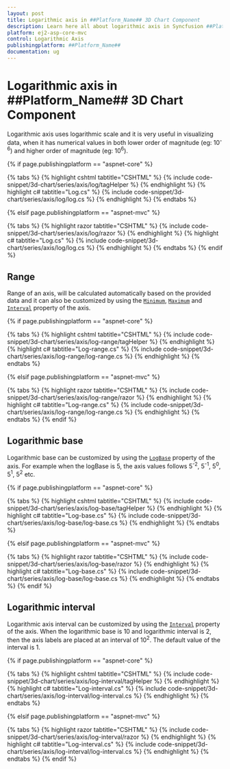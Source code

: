 ```yaml
---
layout: post
title: Logarithmic axis in ##Platform_Name## 3D Chart Component
description: Learn here all about logarithmic axis in Syncfusion ##Platform_Name## 3D Chart component of Syncfusion Essential JS 2 and more.
platform: ej2-asp-core-mvc
control: Logarithmic Axis
publishingplatform: ##Platform_Name##
documentation: ug
---
```



# Logarithmic axis in ##Platform_Name## 3D Chart Component

Logarithmic axis uses logarithmic scale and it is very useful in visualizing data, when it has numerical values in both lower order of magnitude (eg: 10<sup>-6</sup>) and higher order of magnitude (eg: 10<sup>6</sup>).

{% if page.publishingplatform == "aspnet-core" %}

{% tabs %}
{% highlight cshtml tabtitle="CSHTML" %}
{% include code-snippet/3d-chart/series/axis/log/tagHelper %}
{% endhighlight %}
{% highlight c# tabtitle="Log.cs" %}
{% include code-snippet/3d-chart/series/axis/log/log.cs %}
{% endhighlight %}
{% endtabs %}

{% elsif page.publishingplatform == "aspnet-mvc" %}

{% tabs %}
{% highlight razor tabtitle="CSHTML" %}
{% include code-snippet/3d-chart/series/axis/log/razor %}
{% endhighlight %}
{% highlight c# tabtitle="Log.cs" %}
{% include code-snippet/3d-chart/series/axis/log/log.cs %}
{% endhighlight %}
{% endtabs %}
{% endif %}



## Range

Range of an axis, will be calculated automatically based on the provided data and it can also be customized by using the [`Minimum`](https://help.syncfusion.com/cr/aspnetmvc-js2/Syncfusion.EJ2.Charts.Chart3DAxis.html#Syncfusion_EJ2_Charts_Chart3DAxis_Minimum), [`Maximum`](https://help.syncfusion.com/cr/aspnetmvc-js2/Syncfusion.EJ2.Charts.Chart3DAxis.html#Syncfusion_EJ2_Charts_Chart3DAxis_Maximum) and [`Interval`](https://help.syncfusion.com/cr/aspnetmvc-js2/Syncfusion.EJ2.Charts.Chart3DAxis.html#Syncfusion_EJ2_Charts_Chart3DAxis_Interval) property of the axis.

{% if page.publishingplatform == "aspnet-core" %}

{% tabs %}
{% highlight cshtml tabtitle="CSHTML" %}
{% include code-snippet/3d-chart/series/axis/log-range/tagHelper %}
{% endhighlight %}
{% highlight c# tabtitle="Log-range.cs" %}
{% include code-snippet/3d-chart/series/axis/log-range/log-range.cs %}
{% endhighlight %}
{% endtabs %}

{% elsif page.publishingplatform == "aspnet-mvc" %}

{% tabs %}
{% highlight razor tabtitle="CSHTML" %}
{% include code-snippet/3d-chart/series/axis/log-range/razor %}
{% endhighlight %}
{% highlight c# tabtitle="Log-range.cs" %}
{% include code-snippet/3d-chart/series/axis/log-range/log-range.cs %}
{% endhighlight %}
{% endtabs %}
{% endif %}



## Logarithmic base

Logarithmic base can be customized by using the [`LogBase`](https://help.syncfusion.com/cr/aspnetmvc-js2/Syncfusion.EJ2.Charts.Chart3DAxis.html#Syncfusion_EJ2_Charts_Chart3DAxis_LogBase) property of the axis. For example when the logBase is 5, the axis values follows 5<sup>-2</sup>, 5<sup>-1</sup>, 5<sup>0</sup>, 5<sup>1</sup>, 5<sup>2</sup> etc.

{% if page.publishingplatform == "aspnet-core" %}

{% tabs %}
{% highlight cshtml tabtitle="CSHTML" %}
{% include code-snippet/3d-chart/series/axis/log-base/tagHelper %}
{% endhighlight %}
{% highlight c# tabtitle="Log-base.cs" %}
{% include code-snippet/3d-chart/series/axis/log-base/log-base.cs %}
{% endhighlight %}
{% endtabs %}

{% elsif page.publishingplatform == "aspnet-mvc" %}

{% tabs %}
{% highlight razor tabtitle="CSHTML" %}
{% include code-snippet/3d-chart/series/axis/log-base/razor %}
{% endhighlight %}
{% highlight c# tabtitle="Log-base.cs" %}
{% include code-snippet/3d-chart/series/axis/log-base/log-base.cs %}
{% endhighlight %}
{% endtabs %}
{% endif %}



## Logarithmic interval

Logarithmic axis interval can be customized by using the [`Interval`](https://help.syncfusion.com/cr/aspnetmvc-js2/Syncfusion.EJ2.Charts.Chart3DAxis.html#Syncfusion_EJ2_Charts_Chart3DAxis_Interval) property of the axis. When the logarithmic base is 10 and logarithmic interval is 2, then the axis labels are placed at an interval of 10<sup>2</sup>. The default value of the interval is 1.

{% if page.publishingplatform == "aspnet-core" %}

{% tabs %}
{% highlight cshtml tabtitle="CSHTML" %}
{% include code-snippet/3d-chart/series/axis/log-interval/tagHelper %}
{% endhighlight %}
{% highlight c# tabtitle="Log-interval.cs" %}
{% include code-snippet/3d-chart/series/axis/log-interval/log-interval.cs %}
{% endhighlight %}
{% endtabs %}

{% elsif page.publishingplatform == "aspnet-mvc" %}

{% tabs %}
{% highlight razor tabtitle="CSHTML" %}
{% include code-snippet/3d-chart/series/axis/log-interval/razor %}
{% endhighlight %}
{% highlight c# tabtitle="Log-interval.cs" %}
{% include code-snippet/3d-chart/series/axis/log-interval/log-interval.cs %}
{% endhighlight %}
{% endtabs %}
{% endif %}

